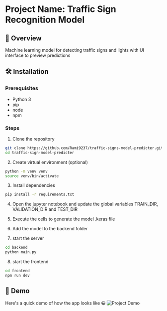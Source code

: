 # Project Name: Traffic Sign Recognition Model

## 🚦 Overview
Machine learning model for detecting traffic signs and lights with UI interface to preview predictions

## 🛠 Installation
### Prerequisites
- Python 3
- pip
- node
- npm

### Steps
1. Clone the repository
```bash
git clone https://github.com/Rami9237/traffic-signs-model-predicter.git
cd traffic-sign-model-predicter
```

2. Create virtual environment (optional)
```bash
python -m venv venv
source venv/bin/activate
```

3. Install dependencies
```bash
pip install -r requirements.txt
```

4. Open the jupyter notebook and update the global variables TRAIN_DIR, VALIDATION_DIR and TEST_DIR

5. Execute the cells to generate the model .keras file

6. Add the model to the backend folder

7. start the server 
```bash
cd backend
python main.py
```
8. start the frontend
```bash
cd frontend
npm run dev
```
## 🚀 Demo
Here's a quick demo of how the app looks like 😀
![Project Demo](/demomodel.gif)